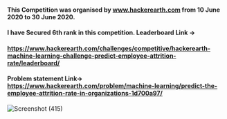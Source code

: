 #### This Competition was organised by www.hackerearth.com from 10 June 2020 to 30 June 2020.

#### I have Secured 6th rank in this competition. Leaderboard Link -> 
#### https://www.hackerearth.com/challenges/competitive/hackerearth-machine-learning-challenge-predict-employee-attrition-rate/leaderboard/

#### Problem statement Link-> https://www.hackerearth.com/problem/machine-learning/predict-the-employee-attrition-rate-in-organizations-1d700a97/

![Screenshot (415)](https://user-images.githubusercontent.com/61687068/91149986-667d4980-e6d9-11ea-9f88-384899845685.png)


